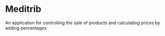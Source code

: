 # Meditrib
An application for controlling the sale of products and calculating prices by adding percentages
